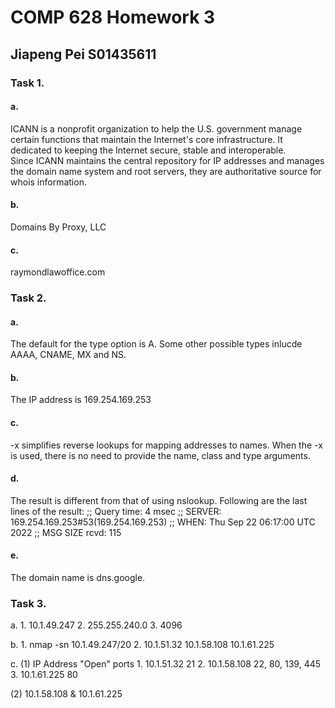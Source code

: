 # COMP 628 Homework 3
## Jiapeng Pei S01435611

### Task 1.
#### a.
ICANN is a nonprofit organization to help the U.S. government manage certain functions that maintain the Internet's core infrastructure. It dedicated to keeping the Internet secure, stable and interoperable. Since ICANN maintains the central repository for IP addresses and manages the domain name system and root servers, they are authoritative source for whois information.

#### b.
Domains By Proxy, LLC

#### c.
raymondlawoffice.com

### Task 2.
#### a. 
The default for the type option is A. Some other possible types inlucde AAAA, CNAME, MX and NS.

#### b. 
The IP address is 169.254.169.253

#### c.
-x simplifies reverse lookups for mapping addresses to names. When the -x is used, there is no need to provide the name, class and type arguments. 

#### d.
The result is different from that of using nslookup. Following are the last lines of the result:
;; Query time: 4 msec
;; SERVER: 169.254.169.253#53(169.254.169.253)
;; WHEN: Thu Sep 22 06:17:00 UTC 2022
;; MSG SIZE  rcvd: 115

#### e.
The domain name is dns.google.

### Task 3.
a. 
	1. 10.1.49.247
	2. 255.255.240.0
	3. 4096

b.
	1. nmap -sn 10.1.49.247/20
	2. 10.1.51.32
		10.1.58.108
		10.1.61.225

c.
(1)      IP Address           "Open" ports
	1.   10.1.51.32            21
	2.   10.1.58.108          22, 80, 139, 445
	3.   10.1.61.225          80

(2) 10.1.58.108 & 10.1.61.225